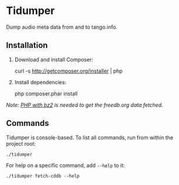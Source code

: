# Tidumper

Dump audio meta data from and to tango.info.

## Installation

1. Download and install Composer:

    curl -s http://getcomposer.org/installer | php

2. Install dependencies:

    php composer.phar install

*Note: [PHP with bz2] is needed to get the freedb.org data fetched.*

## Commands

Tidumper is console-based. To list all commands, run from within the project root:

    ./tidumper

For help on a specific command, add `--help` to it:

    ./tidumper fetch-cddb --help


[PHP with bz2]: <http://www.php.net/manual/en/bzip2.installation.php>

